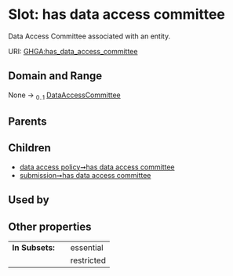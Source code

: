 
# Slot: has data access committee


Data Access Committee associated with an entity.

URI: [GHGA:has_data_access_committee](https://w3id.org/GHGA/has_data_access_committee)


## Domain and Range

None &#8594;  <sub>0..1</sub> [DataAccessCommittee](DataAccessCommittee.md)

## Parents


## Children

 *  [data access policy➞has data access committee](data_access_policy_has_data_access_committee.md)
 *  [submission➞has data access committee](submission_has_data_access_committee.md)

## Used by


## Other properties

|  |  |  |
| --- | --- | --- |
| **In Subsets:** | | essential |
|  | | restricted |

